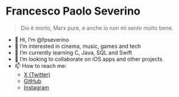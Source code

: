 # Francesco Paolo Severino
> Dio è morto, Marx pure, e anche io non mi sento molto bene.

- 👋 Hi, I’m @fpseverino
- 👀 I’m interested in cinema, music, games and tech
- 🌱 I’m currently learning C, Java, SQL and Swift
- 💞️ I’m looking to collaborate on iOS apps and other projects
- 📫 How to reach me:
    - [X (Twitter)](https://twitter.com/fp_severino)
    - [GitHub](https://github.com/fpseverino)
    - [Instagram](https://instagram.com/fp.severino)